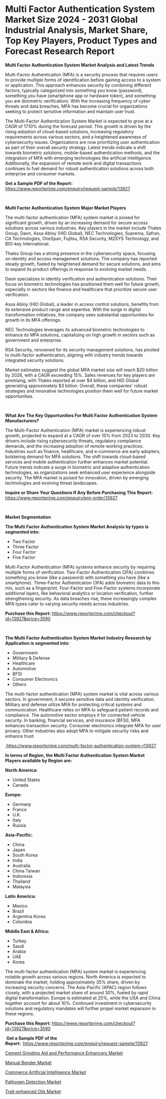 <p><h1>Multi Factor Authentication System Market Size 2024 - 2031 Global Industrial Analysis, Market Share, Top Key Players, Product Types and Forecast Research Report</h1></p><p><strong>Multi Factor Authentication System Market Analysis and Latest Trends</strong></p>
<p><p>Multi-Factor Authentication (MFA) is a security process that requires users to provide multiple forms of identification before gaining access to a system or application. This approach enhances security by combining different factors, typically categorized into something you know (password), something you have (smartphone app or hardware token), and something you are (biometric verification). With the increasing frequency of cyber threats and data breaches, MFA has become crucial for organizations seeking to protect sensitive information and maintain user trust.</p><p>The Multi-Factor Authentication System Market is expected to grow at a CAGR of 17.10% during the forecast period. This growth is driven by the rising adoption of cloud-based solutions, increasing regulatory requirements across various sectors, and a heightened awareness of cybersecurity issues. Organizations are now prioritizing user authentication as part of their overall security strategy. Latest trends indicate a shift towards biometric solutions, mobile-based authentication methods, and the integration of MFA with emerging technologies like artificial intelligence. Additionally, the expansion of remote work and digital transactions continues to fuel demand for robust authentication solutions across both enterprise and consumer markets.</p></p>
<p><strong>Get a Sample PDF of the Report:&nbsp;</strong> <a href="https://www.reportprime.com/enquiry/request-sample/13927?utm_campaign=10&utm_medium=2&utm_source=Github&utm_content=ia&utm_term=29112024&utm_id=multi-factor-authentication-system">https://www.reportprime.com/enquiry/request-sample/13927</a></p>
<p>&nbsp;</p>
<p><strong>Multi Factor Authentication System Major Market Players</strong></p>
<p><p>The multi-factor authentication (MFA) system market is poised for significant growth, driven by an increasing demand for secure access solutions across various industries. Key players in the market include Thales Group, Daon, Assa Abloy (HID Global), NEC Technologies, Suprema, Safran, CA Technologies, OneSpan, Fujitsu, RSA Security, M2SYS Technology, and BIO-key International. </p><p>Thales Group has a strong presence in the cybersecurity space, focusing on identity and access management solutions. The company has reported steady growth, fueled by heightened demand for secure solutions, and aims to expand its product offerings in response to evolving market needs.</p><p>Daon specializes in identity verification and authentication solutions. Their focus on biometric technologies has positioned them well for future growth, especially in sectors like finance and healthcare that prioritize secure user verification.</p><p>Assa Abloy (HID Global), a leader in access control solutions, benefits from its extensive product range and expertise. With the surge in digital transformation initiatives, the company sees substantial opportunities for growth in its MFA offerings.</p><p>NEC Technologies leverages its advanced biometric technologies to enhance its MFA solutions, capitalizing on high growth in sectors such as government and enterprise. </p><p>RSA Security, renowned for its security management solutions, has pivoted to multi-factor authentication, aligning with industry trends towards integrated security solutions. </p><p>Market estimates suggest the global MFA market size will reach $20 billion by 2026, with a CAGR exceeding 15%. Sales revenues for key players are promising, with Thales reported at over $4 billion, and HID Global generating approximately $3 billion. Overall, these companies' robust strategies and innovative technologies position them well for future market opportunities.</p></p>
<p>&nbsp;</p>
<p><strong>What Are The Key Opportunities For Multi Factor Authentication System Manufacturers?</strong></p>
<p><p>The Multi-Factor Authentication (MFA) market is experiencing robust growth, projected to expand at a CAGR of over 15% from 2023 to 2030. Key drivers include rising cybersecurity threats, regulatory compliance demands, and the increasing adoption of remote working practices. Industries such as finance, healthcare, and e-commerce are early adopters, bolstering demand for MFA solutions. The shift towards cloud-based services and mobile authentication further enhances market potential. Future trends indicate a surge in biometric and adaptive authentication technologies, as organizations seek enhanced user experience alongside security. The MFA market is poised for innovation, driven by emerging technologies and evolving threat landscapes.</p></p>
<p><strong>Inquire or Share Your Questions If Any Before Purchasing This Report:</strong> <a href="https://www.reportprime.com/enquiry/pre-order/13927?utm_campaign=10&utm_medium=2&utm_source=Github&utm_content=ia&utm_term=29112024&utm_id=multi-factor-authentication-system">https://www.reportprime.com/enquiry/pre-order/13927</a></p>
<p>&nbsp;</p>
<p><strong>Market Segmentation</strong></p>
<p><strong>The Multi Factor Authentication System Market Analysis by types is segmented into:</strong></p>
<p><ul><li>Two Factor</li><li>Three Factor</li><li>Four Factor</li><li>Five Factor</li></ul></p>
<p><p>Multi-Factor Authentication (MFA) systems enhance security by requiring multiple forms of verification. Two-Factor Authentication (2FA) combines something you know (like a password) with something you have (like a smartphone). Three-Factor Authentication (3FA) adds biometric data to this mix, such as a fingerprint. Four-Factor and Five-Factor systems incorporate additional layers, like behavioral analytics or location verification, further strengthening security. As data breaches rise, these increasingly complex MFA types cater to varying security needs across industries.</p></p>
<p><strong>Purchase this Report:&nbsp;</strong><a href="https://www.reportprime.com/checkout?id=13927&price=3590&utm_campaign=10&utm_medium=2&utm_source=Github&utm_content=ia&utm_term=29112024&utm_id=multi-factor-authentication-system">https://www.reportprime.com/checkout?id=13927&price=3590</a></p>
<p>&nbsp;</p>
<p><strong>The Multi Factor Authentication System Market Industry Research by Application is segmented into:</strong></p>
<p><ul><li>Government</li><li>Military & Defense</li><li>Healthcare</li><li>Automotive</li><li>BFSI</li><li>Consumer Electronics</li><li>Others</li></ul></p>
<p><p>The multi-factor authentication (MFA) system market is vital across various sectors. In government, it secures sensitive data and identity verification. Military and defense utilize MFA for protecting critical systems and communication. Healthcare relies on MFA to safeguard patient records and compliance. The automotive sector employs it for connected vehicle security. In banking, financial services, and insurance (BFSI), MFA enhances transaction security. Consumer electronics integrate MFA for user privacy. Other industries also adopt MFA to mitigate security risks and enhance trust.</p></p>
<p><a href="https://www.reportprime.com/multi-factor-authentication-system-r13927?utm_campaign=10&utm_medium=2&utm_source=Github&utm_content=ia&utm_term=29112024&utm_id=multi-factor-authentication-system">&nbsp;https://www.reportprime.com/multi-factor-authentication-system-r13927</a></p>
<p><strong>In terms of Region, the Multi Factor Authentication System Market Players available by Region are:</strong></p>
<p>
    <p> <strong> North America: </strong>
        <ul>
            <li>United States</li>
            <li>Canada</li>
        </ul>
        </p> 
    <p> <strong> Europe: </strong>
        <ul>
            <li>Germany</li>
            <li>France</li>
            <li>U.K.</li>
            <li>Italy</li>
            <li>Russia</li>
        </ul>
        </p> 
    <p> <strong> Asia-Pacific: </strong>
        <ul>
            <li>China</li>
            <li>Japan</li>
            <li>South Korea</li>
            <li>India</li>
            <li>Australia</li>
            <li>China Taiwan</li>
            <li>Indonesia</li>
            <li>Thailand</li>
            <li>Malaysia</li>
        </ul>
        </p> 
    <p> <strong> Latin America: </strong>
        <ul>
            <li>Mexico</li>
            <li>Brazil</li>
            <li>Argentina Korea</li>
            <li>Colombia</li>
        </ul>
        </p> 
    <p> <strong> Middle East & Africa: </strong>
        <ul>
            <li>Turkey</li>
            <li>Saudi</li>
            <li>Arabia</li>
            <li>UAE</li>
            <li>Korea</li>
        </ul>
    </p>
    </p>
<p><p>The multi-factor authentication (MFA) system market is experiencing notable growth across various regions. North America is expected to dominate the market, holding approximately 35% share, driven by increasing security concerns. The Asia-Pacific (APAC) region follows closely, with a projected market share of around 30%, fueled by rapid digital transformation. Europe is estimated at 25%, while the USA and China together account for about 10%. Continued investment in cybersecurity solutions and regulatory mandates will further propel market expansion in these regions.</p></p>
<p><strong>Purchase this Report: </strong><a href="https://www.reportprime.com/checkout?id=13927&price=3590&utm_campaign=10&utm_medium=2&utm_source=Github&utm_content=ia&utm_term=29112024&utm_id=multi-factor-authentication-system">https://www.reportprime.com/checkout?id=13927&price=3590</a></p>
<p>&nbsp;<strong>Get a Sample PDF of the Report:&nbsp;&nbsp;</strong><a href="https://www.reportprime.com/enquiry/request-sample/13927?utm_campaign=10&utm_medium=2&utm_source=Github&utm_content=ia&utm_term=29112024&utm_id=multi-factor-authentication-system">https://www.reportprime.com/enquiry/request-sample/13927</a></p>
<p><strong></strong></p>
<p><p><a href="https://issuu.com/reportprime-2/docs/cement-grinding-aid-and-performance-enhancers-mark?utm_campaign=10&utm_medium=2&utm_source=Github&utm_content=ia&utm_term=29112024&utm_id=multi-factor-authentication-system">Cement Grinding Aid and Performance Enhancers Market</a></p><p><a href="https://www.linkedin.com/pulse/global-manual-bender-market-forecast-year-2024-2031-d2mvc?utm_campaign=10&utm_medium=2&utm_source=Github&utm_content=ia&utm_term=29112024&utm_id=multi-factor-authentication-system">Manual Bender Market</a></p><p><a href="https://github.com/ygfu6u/Market-Research-Report-List-1/blob/main/commerce-artificial-intelligence-market.md?utm_campaign=10&utm_medium=2&utm_source=Github&utm_content=ia&utm_term=29112024&utm_id=multi-factor-authentication-system">Commerce Artificial Intelligence Market</a></p><p><a href="https://github.com/mahnoor2003/Market-Research-Report-List-6/blob/main/pathogen-detection-market.md?utm_campaign=10&utm_medium=2&utm_source=Github&utm_content=ia&utm_term=29112024&utm_id=multi-factor-authentication-system">Pathogen Detection Market</a></p><p><a href="https://issuu.com/reportprime-2/docs/trait-enhanced-oils-market-size-203_649dd2315188ae?utm_campaign=10&utm_medium=2&utm_source=Github&utm_content=ia&utm_term=29112024&utm_id=multi-factor-authentication-system">Trait-enhanced Oils Market</a></p></p>